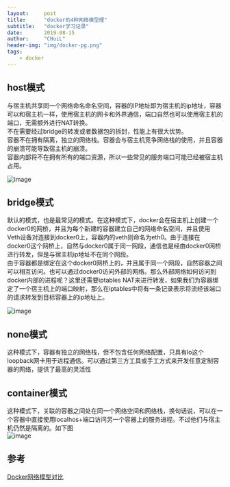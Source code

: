 ```yaml
---
layout:     post
title:      "docker的4种网络模型理"
subtitle:   "docker学习记录"
date:       2019-08-15
author:     "CHuiL"
header-img: "img/docker-pg.png"
tags:
    - docker
---
```


## host模式
与宿主机共享同一个网络命名命名空间，容器的IP地址即为宿主机的ip地址，容器可以和宿主机一样，使用宿主机的网卡和外界通信，端口自然也可以使用宿主机的端口，无需额外进行NAT转换。  
不在需要经过bridge的转发或者数据包的拆封，性能上有很大优势。  
容器不在拥有隔离，独立的网络栈。容器会与宿主机竞争网络栈的使用，并且容器的崩溃可能导致宿主机的崩溃。  
容器内部将不在拥有所有的端口资源，所以一些常见的服务端口可能已经被宿主机占用。

![image](/chuil/img/docker/08-15-1.png) 

## bridge模式
默认的模式，也是最常见的模式。在这种模式下，docker会在宿主机上创建一个docker0的网桥，并且为每个新建的容器建立自己的网络命名空间，并且使用Veth设备对连接到docker0上，容器内的veth则命名为eth0。由于连接在docker0这个网桥上，自然与docker0属于同一网段，通信也是经由docker0网桥进行转发，但是与宿主机ip地址不在同个网段。  
由于容器都是绑定在这个docker0网桥上的，并且属于同一个网段，自然容器之间可以相互访问。也可以通过docker0访问外部的网络。那么外部网络如何访问到docker内部的进程呢？这里还需要iptables NAT来进行转发，如果我们为容器绑定了一个宿主机上的端口映射，那么在iptables中将有一条记录表示将流经该端口的请求转发到目标容器上的ip地址上。


![image](/chuil/img/docker/08-15-2.png)

## none模式
这种模式下，容器有独立的网络栈，但不包含任何网络配置，只具有lo这个loopback网卡用于进程通信。可以通过第三方工具或手工方式来开发任意定制容器的网络，提供了最高的灵活性

## container模式
这种模式下，关联的容器之间处在同一个网络空间和网络栈，换句话说，可以在一个容器中直接使用localhos+端口访问另一个容器上的服务进程。不过他们与宿主机仍然是隔离的。如下图  
![image](/chuil/img/docker/08-15-3.png)


## 参考
[Docker网络模型对比](https://www.jianshu.com/p/421c9181456e)
